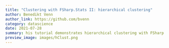 ```yaml
---
title: "Clustering with FSharp.Stats II: hierarchical clustering"
author: Benedikt Venn
author_link: https://github.com/bvenn
category: datascience
date: 2021-07-28
summary: his tutorial demonstrates hierarchical clustering with FSharp.Stats and how to visualize the results with Plotly.NET.
preview_image: images/hClust.png
---
```

